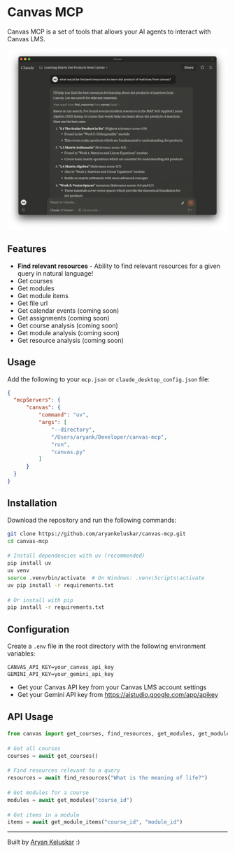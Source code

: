 # Canvas MCP

Canvas MCP is a set of tools that allows your AI agents to interact with Canvas LMS.

![example](example.png)

## Features

- **Find relevant resources** - Ability to find relevant resources for a given query in natural language!
- Get courses
- Get modules
- Get module items
- Get file url
- Get calendar events (coming soon)
- Get assignments (coming soon)
- Get course analysis (coming soon)
- Get module analysis (coming soon)
- Get resource analysis (coming soon)

## Usage

Add the following to your `mcp.json` or `claude_desktop_config.json` file:

```json
{
  "mcpServers": {
      "canvas": {
          "command": "uv",
          "args": [
              "--directory",
              "/Users/aryank/Developer/canvas-mcp",
              "run",
              "canvas.py"
          ]
      }
  }
}
```

## Installation

Download the repository and run the following commands:

```bash
git clone https://github.com/aryankeluskar/canvas-mcp.git
cd canvas-mcp

# Install dependencies with uv (recommended)
pip install uv
uv venv
source .venv/bin/activate  # On Windows: .venv\Scripts\activate
uv pip install -r requirements.txt

# Or install with pip
pip install -r requirements.txt
```

## Configuration

Create a `.env` file in the root directory with the following environment variables:

```
CANVAS_API_KEY=your_canvas_api_key
GEMINI_API_KEY=your_gemini_api_key
```

- Get your Canvas API key from your Canvas LMS account settings
- Get your Gemini API key from https://aistudio.google.com/app/apikey

## API Usage

```python
from canvas import get_courses, find_resources, get_modules, get_module_items

# Get all courses
courses = await get_courses()

# Find resources relevant to a query
resources = await find_resources("What is the meaning of life?")

# Get modules for a course
modules = await get_modules("course_id")

# Get items in a module
items = await get_module_items("course_id", "module_id")
```

---

Built by [Aryan Keluskar](https://aryankeluskar.com) :)